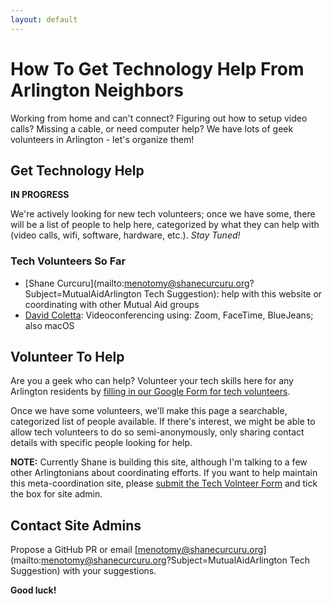 ```yaml
---
layout: default
---
```


# How To Get Technology Help From Arlington Neighbors

Working from home and can't connect?  Figuring out how to setup video calls?  Missing a cable, or need computer help?  We have lots of geek volunteers in Arlington - let's organize them!

## Get Technology Help

**IN PROGRESS**

We're actively looking for new tech volunteers; once we have some, there will be a list of people to help here, categorized by what they can help with (video calls, wifi, software, hardware, etc.).  _Stay Tuned!_

### Tech Volunteers So Far

- [Shane Curcuru](mailto:menotomy@shanecurcuru.org?Subject=MutualAidArlington Tech Suggestion): help with this website or coordinating with other Mutual Aid groups
- [David Coletta](mailto:david@colettas.org): Videoconferencing using: Zoom, FaceTime, BlueJeans; also macOS

## Volunteer To Help

Are you a geek who can help?  Volunteer your tech skills here for any Arlington residents by [filling in our Google Form for tech volunteers](https://forms.gle/uwiPfacsSabgk9v67).

Once we have some volunteers, we'll make this page a searchable, categorized list of people available.  If there's interest, we might be able to allow tech volunteers to do so semi-anonymously, only sharing contact details with specific people looking for help.

**NOTE:** Currently Shane is building this site, although I'm talking to a few other Arlingtonians about coordinating efforts.  If you want to help maintain this meta-coordination site, please [submit the Tech Volnteer Form](https://forms.gle/uwiPfacsSabgk9v67) and tick the box for site admin.

## Contact Site Admins 

Propose a GitHub PR or email [menotomy@shanecurcuru.org](mailto:menotomy@shanecurcuru.org?Subject=MutualAidArlington Tech Suggestion) with your suggestions.

**Good luck!**